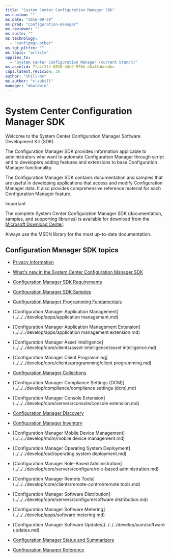 ```yaml
---
title: "System Center Configuration Manager SDK"
ms.custom: ""
ms.date: "2016-09-20"
ms.prod: "configuration-manager"
ms.reviewer: ""
ms.suite: ""
ms.technology:
  - "configmgr-other"
ms.tgt_pltfrm: ""
ms.topic: "article"
applies_to:
  - "System Center Configuration Manager (current branch)"
ms.assetid: 7fa4f2f4-6816-43e9-976b-d3a48abebdbc
caps.latest.revision: 36
author: "shill-ms"
ms.author: "v-suhill"
manager: "mbaldwin"
---
```

# System Center Configuration Manager SDK
Welcome to the System Center Configuration Manager Software Development Kit (SDK).  

 The Configuration Manager SDK provides information applicable to administrators who want to automate Configuration Manager through script and to developers adding features and extensions to base Configuration Manager functionality.  

 The Configuration Manager SDK contains documentation and samples that are useful in developing applications that access and modify Configuration Manager data. It also provides comprehensive reference material for each Configuration Manager feature.  

> [!IMPORTANT]
>  The complete System Center Configuration Manager SDK (documentation, samples, and supporting libraries) is available for download from the [Microsoft Download Center](http://go.microsoft.com/fwlink/p/?LinkId=248167).  
>   
>  Always use the MSDN library for the most up-to-date documentation.  

## Configuration Manager SDK topics  

-   [Privacy Information](../../../develop/core/misc/privacy/privacy-information.md)  

-   [What's new in the System Center Configuration Manager SDK](../../../develop/core/changes/what-s-new-in-the-system-center-configuration-manager-sdk.md)  

-   [Configuration Manager SDK Requirements](../../../develop/core/reqs/configuration-manager-sdk-requirements.md)  

-   [Configuration Manager SDK Samples](../../../develop/core/understand/configuration-manager-sdk-samples.md)  

-   [Configuration Manager Programming Fundamentals](../../../develop/core/understand/configuration-manager-programming-fundamentals.md)  

-   [Configuration Manager Application Management](../../../develop/apps/application management.md)  

-   [Configuration Manager Application Management Extension](../../../develop/apps/application management extension.md)  

-   [Configuration Manager Asset Intelligence](../../../develop/core/clients/asset-intelligence/asset intelligence.md)  

-   [Configuration Manager Client Programming](../../../develop/core/clients/programming/client programming.md)  

-   [Configuration Manager Collections](../../../develop/core/clients/collections/collections.md)  

-   [Configuration Manager Compliance Settings (DCM)](../../../develop/compliance/compliance settings (dcm).md)  

-   [Configuration Manager Console Extension](../../../develop/core/servers/console/console extension.md)  

-   [Configuration Manager Discovery](../../../develop/core/servers/configure/discovery.md)  

-   [Configuration Manager Inventory](../../../develop/core/clients/inventory/inventory.md)  

-   [Configuration Manager Mobile Device Management](../../../develop/mdm/mobile device management.md)  

-   [Configuration Manager Operating System Deployment](../../../develop/osd/operating system deployment.md)  

-   [Configuration Manager Role-Based Administration](../../../develop/core/servers/configure/role-based administration.md)  

-   [Configuration Manager Remote Tools](../../../develop/core/clients/remote-control/remote tools.md)  

-   [Configuration Manager Software Distribution](../../../develop/core/servers/configure/software distribution.md)  

-   [Configuration Manager Software Metering](../../../develop/apps/software metering.md)  

-   [Configuration Manager Software Updates](../../../develop/sum/software updates.md)  

-   [Configuration Manager Status and Summarizers](../../../develop/core/servers/manage/configuration-manager-status-and-summarizers.md)  

-   [Configuration Manager Reference](../../../develop/reference/configuration-manager-reference.md)
